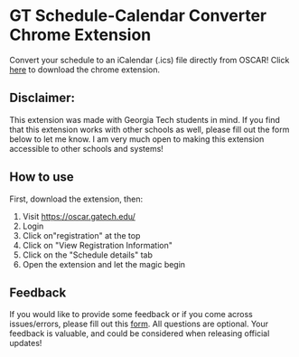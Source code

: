 # GT Schedule-Calendar Converter Chrome Extension

Convert your schedule to an iCalendar (.ics) file directly from OSCAR!
Click [here](https://chromewebstore.google.com/detail/dfieaopofcnikkcaegpdijmggefjiofb?utm_source=item-share-cb) to download the chrome extension.

## Disclaimer:

This extension was made with Georgia Tech students in mind. If you find that this extension works with other schools as well, please fill out the form below to let me know. I am very much open to making this extension accessible to other schools and systems!

## How to use

First, download the extension, then:

1. Visit https://oscar.gatech.edu/
2. Login
3. Click on"registration" at the top
4. Click on "View Registration Information"
5. Click on the "Schedule details" tab
6. Open the extension and let the magic begin

## Feedback

If you would like to provide some feedback or if you come across issues/errors, please fill out this [form](https://docs.google.com/forms/d/e/1FAIpQLSeZ0murlKs5K6sJOsc5DUJcCztpC-BpMixzvixGsGa-A9EzYA/viewform). All questions are optional. Your feedback is valuable, and could be considered when releasing official updates!
